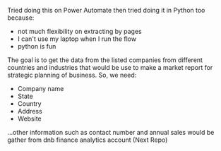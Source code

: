 Tried doing this on Power Automate then tried doing it in Python too because:
  - not much flexibility on extracting by pages
  - I can't use my laptop when I run the flow
  - python is fun

The goal is to get the data from the listed companies from different countries and industries
that would be use to make a market report for strategic planning of business. So, we need:
- Company name
- State
- Country
- Address
- Website

...other information such as contact number and annual sales would be gather from dnb finance analytics account 
(Next Repo)
